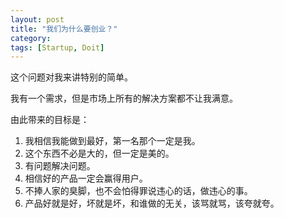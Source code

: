 ```yaml
---
layout: post
title: "我们为什么要创业？"
category:
tags: [Startup, Doit]
---
```


这个问题对我来讲特别的简单。

我有一个需求，但是市场上所有的解决方案都不让我满意。

由此带来的目标是：
1. 我相信我能做到最好，第一名那个一定是我。
2. 这个东西不必是大的，但一定是美的。
3. 有问题解决问题。
4. 相信好的产品一定会赢得用户。
5. 不捧人家的臭脚，也不会怕得罪说违心的话，做违心的事。
6. 产品好就是好，坏就是坏，和谁做的无关，该骂就骂，该夸就夸。